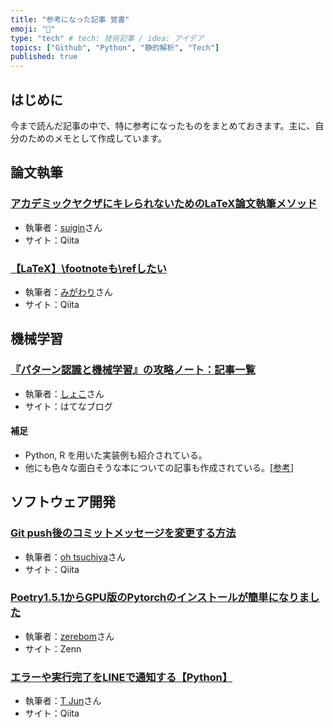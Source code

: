 ```yaml
---
title: "参考になった記事 覚書"
emoji: "🌝"
type: "tech" # tech: 技術記事 / idea: アイデア
topics: ["Github", "Python", "静的解析", "Tech"]
published: true
---
```


## はじめに
今まで読んだ記事の中で、特に参考になったものをまとめておきます。主に、自分のためのメモとして作成しています。
## 論文執筆
### [アカデミックヤクザにキレられないためのLaTeX論文執筆メソッド](https://qiita.com/suigin/items/10960e516f2d44f6b6de)
- 執筆者：[suigin](https://qiita.com/suigin)さん
- サイト：Qiita
### [【LaTeX】\footnoteも\refしたい](https://qiita.com/migawariw/items/ac2b940f5dc7e870850a)
- 執筆者：[みがわり](https://qiita.com/migawariw)さん
- サイト：Qiita
## 機械学習
### [『パターン認識と機械学習』の攻略ノート：記事一覧](https://www.anarchive-beta.com/entry/2021/01/06/092619)
- 執筆者：[しょこ](https://www.anarchive-beta.com/about)さん
- サイト：はてなブログ
#### 補足
- Python, R を用いた実装例も紹介されている。
- 他にも色々な面白そうな本についての記事も作成されている。[[参考](https://www.anarchive-beta.com/entry/2020/07/13/071300)]
## ソフトウェア開発
### [Git push後のコミットメッセージを変更する方法](https://qiita.com/kaiou_fight/items/32c1798415338537ec49)
- 執筆者：[oh tsuchiya](https://qiita.com/kaiou_fight)さん
- サイト：Qiita
### [Poetry1.5.1からGPU版のPytorchのインストールが簡単になりました](https://zenn.dev/zerebom/articles/b338784c8ac76a)
- 執筆者：[zerebom](https://zenn.dev/zerebom)さん
- サイト：Zenn
### [エラーや実行完了をLINEで通知する【Python】](https://qiita.com/Jun-T/items/a63eb60ff75ede0ada04)
- 執筆者：[T Jun](https://qiita.com/Jun-T)さん
- サイト：Qiita
